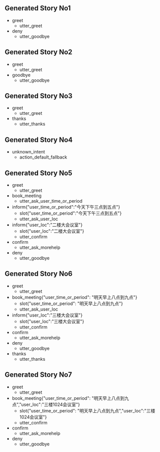 ## Generated Story No1
* greet
    - utter_greet
* deny
    - utter_goodbye

## Generated Story No2
* greet
    - utter_greet
* goodbye
    - utter_goodbye

## Generated Story No3
* greet
    - utter_greet
* thanks
    - utter_thanks

## Generated Story No4
* unknown_intent
  - action_default_fallback

## Generated Story No5
* greet
    - utter_greet
* book_meeting
    - utter_ask_user_time_or_period
* inform{"user_time_or_period":"今天下午三点到五点"}
    - slot{"user_time_or_period":"今天下午三点到五点"}
    - utter_ask_user_loc
* inform{"user_loc":"二楼大会议室"}
    - slot{"user_loc":"二楼大会议室"}
    - utter_confirm
* confirm
    - utter_ask_morehelp
* deny
    - utter_goodbye


## Generated Story No6
* greet
    - utter_greet
* book_meeting{"user_time_or_period": "明天早上八点到九点"}
    - slot{"user_time_or_period": "明天早上八点到九点"}
    - utter_ask_user_loc
* inform{"user_loc":"三楼大会议室"}
    - slot{"user_loc":"三楼大会议室"}
    - utter_confirm
* confirm
    - utter_ask_morehelp
* deny
    - utter_goodbye
* thanks
    - utter_thanks

## Generated Story No7
* greet
    - utter_greet
* book_meeting{"user_time_or_period": "明天早上八点到九点","user_loc":"三楼1024会议室"}
    - slot{"user_time_or_period": "明天早上八点到九点","user_loc":"三楼1024会议室"}
    - utter_confirm
* confirm
    - utter_ask_morehelp
* deny
    - utter_goodbye
